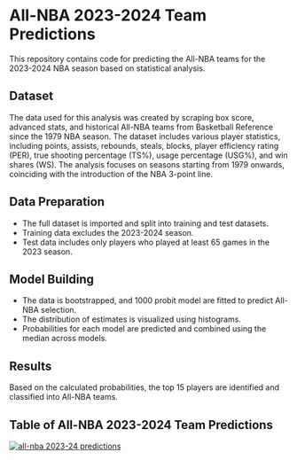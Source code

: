 # All-NBA 2023-2024 Team Predictions

This repository contains code for predicting the All-NBA teams for the 2023-2024 NBA season based on statistical analysis.

## Dataset
The data used for this analysis was created by scraping box score, advanced stats, and historical All-NBA teams from Basketball Reference since the 1979 NBA season. The dataset includes various player statistics, including points, assists, rebounds, steals, blocks, player efficiency rating (PER), true shooting percentage (TS%), usage percentage (USG%), and win shares (WS). The analysis focuses on seasons starting from 1979 onwards, coinciding with the introduction of the NBA 3-point line.

## Data Preparation
- The full dataset is imported and split into training and test datasets.
- Training data excludes the 2023-2024 season.
- Test data includes only players who played at least 65 games in the 2023 season.

## Model Building
- The data is bootstrapped, and 1000 probit model are fitted to predict All-NBA selection.
- The distribution of estimates is visualized using histograms.
- Probabilities for each model are predicted and combined using the median across models.

## Results
Based on the calculated probabilities, the top 15 players are identified and classified into All-NBA teams.

## Table of All-NBA 2023-2024 Team Predictions
[![all-nba 2023-24 predictions](https://github.com/oscaralonso12/All-NBA-teams-prediction/assets/41983149/8562c517-210a-4431-b630-c5115dfa3b9c)](https://github.com/oscaralonso12/All-NBA-teams-prediction/blob/main/2024/all_nba_2024.qmd)

